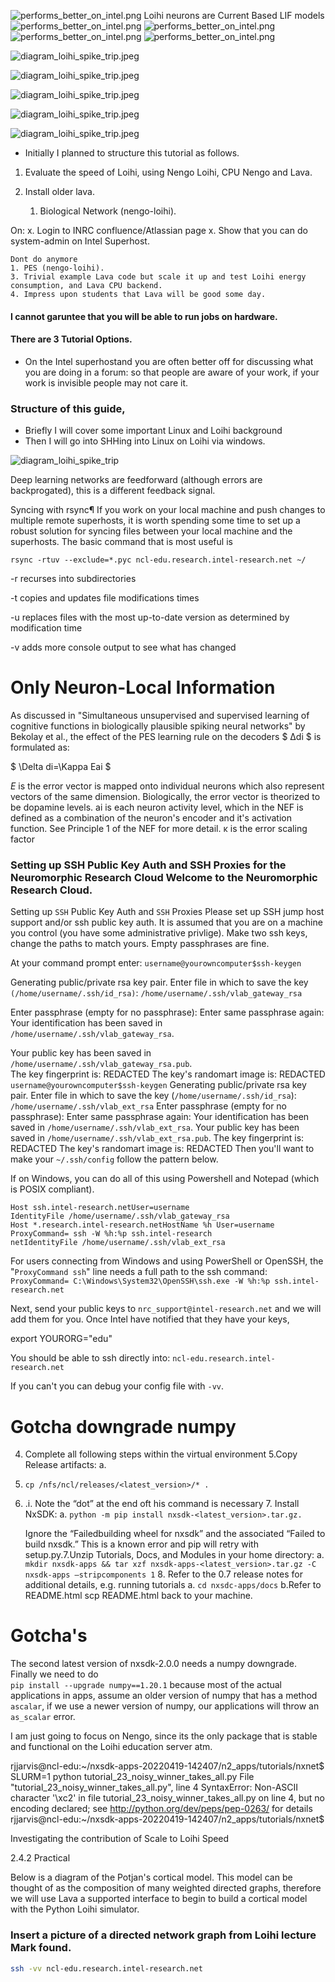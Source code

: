 ![performs_better_on_intel.png](loihi_fig/sparse.png)
Loihi neurons are Current Based LIF models
![performs_better_on_intel.png](loihi_fig/performs_better_on_intel.png)
![performs_better_on_intel.png](loihi_fig/loihi_success.png)
![performs_better_on_intel.png](loihi_fig/loihi_anti_pattern0.png)
![performs_better_on_intel.png](loihi_fig/loihi_anti_pattern1.png)


![diagram_loihi_spike_trip.jpeg](loihi_fig/Loihi_CUBA_model_param.png)

![diagram_loihi_spike_trip.jpeg](loihi_fig/tutorial_18b_fig1000.png)


![diagram_loihi_spike_trip.jpeg](loihi_fig/tutorial_18c_fig1000.png)

![diagram_loihi_spike_trip.jpeg](loihi_fig/tutorial_23_noisy_winner_takes_all.png)

![diagram_loihi_spike_trip.jpeg](loihi_fig/tutorial_24_receptive_field.png)


* Initially I planned to structure this tutorial as follows.
1. Evaluate the speed of Loihi, using Nengo Loihi, CPU Nengo and Lava. 

2. Install older lava.

   1. Biological Network (nengo-loihi).
 
On:
    x. Login to INRC confluence/Atlassian page
    x. Show that you can do system-admin on Intel Superhost.

    Dont do anymore
    1. PES (nengo-loihi).
    3. Trivial example Lava code but scale it up and test Loihi energy consumption, and Lava CPU backend.
    4. Impress upon students that Lava will be good some day.


#### I cannot garuntee that you will be able to run jobs on hardware.
#### There are 3 Tutorial Options.

* On the Intel superhostand you are often better off for discussing what you are doing in a forum: so that people are aware of your work, if your work is invisible people may not care it.


### Structure of this guide, 
* Briefly I will cover some important Linux and Loihi background
* Then I will go into SHHing into Linux on Loihi via windows.


![diagram_loihi_spike_trip](loihi_fig/diagram_loihi_spike_trip.jpeg)



Deep learning networks are feedforward (although errors are backprogated), this is a different feedback signal.


Syncing with rsync¶
If you work on your local machine and push changes to multiple remote superhosts, it is worth spending some time to set up a robust solution for syncing files between your local machine and the superhosts.
The basic command that is most useful is
```
rsync -rtuv --exclude=*.pyc ncl-edu.research.intel-research.net ~/
```
-r recurses into subdirectories

-t copies and updates file modifications times

-u replaces files with the most up-to-date version as determined by modification time

-v adds more console output to see what has changed


# Only Neuron-Local Information
As discussed in "Simultaneous unsupervised and supervised learning of cognitive functions in biologically plausible spiking neural networks" by Bekolay et al., the effect of the PES learning rule on the decoders $ Δdi   $ is formulated as:

$ \Delta di=\Kappa Eai $

$E$ is the error vector is mapped onto individual neurons which also represent vectors of the same dimension. Biologically, the error vector is theorized to be dopamine levels.
ai is each neuron activity level, which in the NEF is defined as a combination of the neuron's encoder and it's activation function. See Principle 1 of the NEF for more detail.
κ is the error scaling factor




### Setting up SSH Public Key Auth and SSH Proxies for the Neuromorphic Research Cloud Welcome to the Neuromorphic Research Cloud.

Setting up `SSH` Public Key Auth and `SSH` Proxies Please set up SSH jump host support and/or ssh public key auth. It is assumed that you are on a machine you control (you have some administrative privlige). Make two ssh keys, change the paths to match yours. Empty passphrases are fine. 


At your command prompt enter:
`username@yourowncomputer$ssh-keygen`   

Generating public/private rsa key pair. Enter file in which to save the key `(/home/username/.ssh/id_rsa)`: `/home/username/.ssh/vlab_gateway_rsa`   

Enter passphrase (empty for no passphrase): 
Enter same passphrase again: Your identification has been saved in `/home/username/.ssh/vlab_gateway_rsa`. 

Your public key has been saved in `/home/username/.ssh/vlab_gateway_rsa.pub`.   
The key fingerprint is: REDACTED The key's randomart image is:  REDACTED 
`username@yourowncomputer$ssh-keygen`  Generating public/private rsa key pair. Enter file in which to save the key (`/home/username/.ssh/id_rsa`): `/home/username/.ssh/vlab_ext_rsa` Enter passphrase (empty for no passphrase): Enter same passphrase again: Your identification has been saved in `/home/username/.ssh/vlab_ext_rsa`. Your public key has been saved in `/home/username/.ssh/vlab_ext_rsa.pub`.   The key fingerprint is: REDACTED The key's randomart image is: REDACTED Then you'll want to make your `~/.ssh/config` follow the pattern below.  


If on Windows, you can do all of this using Powershell and Notepad (which is POSIX compliant).

```
Host ssh.intel-research.netUser=username 
IdentityFile /home/username/.ssh/vlab_gateway_rsa 
Host *.research.intel-research.netHostName %h User=username
ProxyCommand= ssh -W %h:%p ssh.intel-research
netIdentityFile /home/username/.ssh/vlab_ext_rsa
``` 


For users connecting from Windows and using PowerShell or OpenSSH, the "`ProxyCommand ssh`" line needs a full path to the ssh command:   
`ProxyCommand= C:\Windows\System32\OpenSSH\ssh.exe -W %h:%p ssh.intel-research.net`

Next, send your public keys to `nrc_support@intel-research.net` and we will add them for you. Once Intel have notified that they have your keys,

export YOURORG="edu"

You should be able to ssh directly into: 
`ncl-edu.research.intel-research.net`

If you can't you can debug your config file with `-vv`.

# Gotcha downgrade numpy
4. Complete all following steps within the virtual environment 5.Copy Release artifacts: a.
5. `cp /nfs/ncl/releases/<latest_version>/* .`
6. .i. Note the “dot” at the end oft his command is necessary 7. Install NxSDK:
   a. `python -m pip install nxsdk-<latest_version>.tar.gz.` 
   
   Ignore the “Failedbuilding wheel for nxsdk” and the associated “Failed to build nxsdk.” This is a known error and pip will retry with setup.py.7.Unzip Tutorials, Docs, and Modules in your home directory:
   a. `mkdir nxsdk-apps && tar xzf nxsdk-apps-<latest_version>.tar.gz -C nxsdk-apps –stripcomponents 1`
   8. Refer to the 0.7 release notes for additional details, e.g. running tutorials
   a. `cd nxsdc-apps/docs`
   b.Refer to README.html scp README.html back to your machine.
   


# Gotcha's
The second latest version of nxsdk-2.0.0 needs a numpy downgrade.
Finally we need to do   
```pip install --upgrade numpy==1.20.1```
because most of the actual applications in apps, assume an older version of numpy that has a method `ascalar`, if we use a newer version of numpy, our applications will throw an `as_scalar` error.


<!---![loihi_nxnet_compiler.png](loihi_nxnet_compiler.png) --> 
I am just going to focus on Nengo, since its the only package that is stable and functional on the Loihi education server atm.



rjjarvis@ncl-edu:~/nxsdk-apps-20220419-142407/n2_apps/tutorials/nxnet$ SLURM=1 python tutorial_23_noisy_winner_takes_all.py
  File "tutorial_23_noisy_winner_takes_all.py", line 4
SyntaxError: Non-ASCII character '\xc2' in file tutorial_23_noisy_winner_takes_all.py on line 4, but no encoding declared; see http://python.org/dev/peps/pep-0263/ for details
rjjarvis@ncl-edu:~/nxsdk-apps-20220419-142407/n2_apps/tutorials/nxnet$ 

Investigating the contribution of Scale to Loihi Speed


2.4.2 Practical



Below is a diagram of the Potjan's cortical model. This model can be thought of as the composition of many weighted directed graphs, therefore we will use Lava a supported interface to begin to build a cortical model with the Python Loihi simulator.

### Insert a picture of a directed network graph from Loihi lecture Mark found.
```bash
ssh -vv ncl-edu.research.intel-research.net
```

